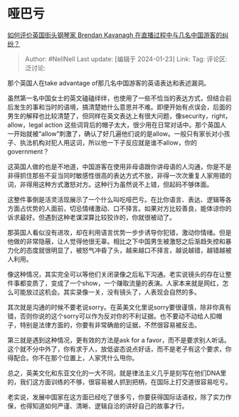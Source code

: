 # 哑巴亏

[如何评价英国街头钢琴家 Brendan Kavanagh 在直播过程中与几名中国游客的纠纷？](https://www.zhihu.com/question/640609855/answer/3372842626)

> Author: #NellNell
> Last update: [编辑于 2024-01-23]
> Link:
> Tag:
> 评论区:
> 泛讨论:

那个英国人在take advantage of那几名中国游客的英语表达和表述漏洞。

虽然第一名中国女士的英文磕磕绊绊，也使用了一些不恰当的表达方式，但结合前后发生的事和当时的语境，搞清楚她什么意思并不难。即便开始有点误会，后面的男生的解释也比较清楚了，但同样在英文表达上有很大问题，像security，right，allow，legal action 这些词背后的帽子太大，很少用在日常对话中。那个英国人一开始就被“allow”刺激了，确认了好几遍他们说的是allow。一般只有家长对小孩子、执法机构对犯人用这词，所以他一下子反应就是谁不allow，你的government？

这英国人做的也是不地道，中国游客在使用非母语跟你讲母语的人沟通，你是不是非得抓住那些不妥当同时敏感性很高的表达方式不放，非得一次次重复人家用错的词，非得用这种方式激怒对方。这种行为虽然说不上错，但起码不够体面。

这整件事倒是活灵活现展示了一个什么叫吃哑巴亏。在比你语言、表达、逻辑等各方面占优势的人面前，切忌情绪激动、口不择言。如果对方比较善良，能体谅你的诉求最好。但遇到这种老谋深算比较狡诈的，你就很被动了。

那英国人看似没有进攻，却在利用语言优势一步步诱导你犯错，激动你情绪。但是他做的非常隐蔽，让人觉得他很无辜。相比之下中国男生被激怒之后渐趋失控和暴力化的态度就很明显了，被怒气冲昏了头，越来越口不择言，越说越错，越错越被人利用。

像这种情况，其实完全可以等他们关闭录像之后私下沟通。老实说镜头的存在让整件事都变质了，变成了一个show，一个赚取流量的表演。人家本来就是网红，怎么可能放过这机会。其实录像一关，没有镜头了，人表现会自然的多。

其次就是沟通的时候不要老说sorry。在英美文化里说sorry要很谨慎，除非你真有错，否则你说的这个sorry可以作为反对你的不利证据。也不要动不动给人扣帽子，特别是法律方面的，你要有非常确凿的证据，不然很容易被反击。

第三就是遇到这种情况，更有效的方法是ask for a favor，而不是要求别人听话。这个就不分中外了，你有求于人，放低姿态说点好话，而不是老子有这个要求，你得配合。你不在那个位置上，人家凭什么甩你。

总之，英美文化和东亚文化的一大不同，就是律法主义几乎是刻写在他们DNA里的，我们这方面训练的不够，很容易被人抓到把柄，在国际上打交道很容易吃亏。

老实说，发展中国家在这方面已经吃了很多亏，你要获得国际话语权，除了实力作保，也得知道如何严谨、清晰、逻辑自洽的讲好自己的故事才行。
